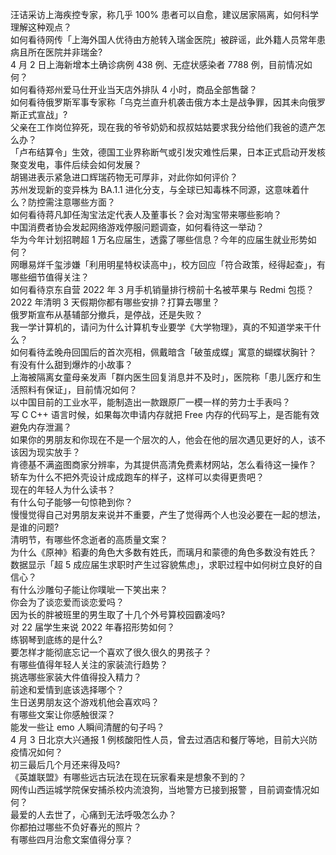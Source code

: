 汪诘采访上海疾控专家，称几乎 100% 患者可以自愈，建议居家隔离，如何科学理解这种观点？  
如何看待网传「上海外国人优待由方舱转入瑞金医院」被辟谣，此外籍人员常年患病且所在医院并非瑞金?  
4 月 2 日上海新增本土确诊病例 438 例、无症状感染者 7788 例，目前情况如何？  
如何看待郑州爱马仕开业当天店外排队 4 小时，商品全部售罄？  
如何看待俄罗斯军事专家称「乌克兰直升机袭击俄方本土是战争罪，因其未向俄罗斯正式宣战」?  
父亲在工作岗位猝死，现在我的爷爷奶奶和叔叔姑姑要求我分给他们我爸的遗产怎么办？  
「卢布结算令」生效，德国工业界称断气或引发灾难性后果，日本正式启动开发核聚变发电，事件后续会如何发展？  
胡锡进表示紧急进口辉瑞药物无可厚非，对此你如何评价？  
苏州发现新的变异株为 BA.1.1 进化分支，与全球已知毒株不同源，这意味着什么？防控需注意哪些方面？  
如何看待蒋凡卸任淘宝法定代表人及董事长？会对淘宝带来哪些影响？  
中国消费者协会发起网络游戏停服问题调查，如何看待这一举动？  
华为今年计划招聘超 1 万名应届生，透露了哪些信息？今年的应届生就业形势如何？  
网曝易烊千玺涉嫌「利用明星特权读高中」，校方回应「符合政策，经得起查」，有哪些细节值得关注？  
如何看待京东自营 2022 年 3 月手机销量排行榜前十名被苹果与 Redmi 包揽？  
2022 年清明 3 天假期你都有哪些安排？打算去哪里？  
俄罗斯宣布从基辅部分撤兵，是停战，还是失败？  
我一学计算机的，请问为什么计算机专业要学《大学物理》，真的不知道学来干什么？  
如何看待孟晚舟回国后的首次亮相，佩戴暗含「破茧成蝶」寓意的蝴蝶状胸针？  
有没有什么甜到爆炸的小故事？  
上海被隔离女童母亲发声「群内医生回复消息并不及时」，医院称「患儿医疗和生活照料有保证」，目前情况如何？  
以中国目前的工业水平，能制造出一款跟原厂一模一样的劳力士手表吗？  
写 C C++ 语言时候，如果每次申请内存就把 Free 内存的代码写上，是否能有效避免内存泄漏？  
如果你的男朋友和你现在不是一个层次的人，他会在他的层次遇见更好的人，该不该因为现实放手？  
肯德基不满盗图商家分辨率，为其提供高清免费素材网站，怎么看待这一操作？  
轿车为什么不把外壳设计成成跑车的样子，这样可以卖得更贵吧？  
现在的年轻人为什么读书？  
有什么句子能够一句惊艳到你？  
慢慢觉得自己对男朋友来说并不重要，产生了觉得两个人也没必要在一起的想法，是谁的问题?  
清明节，有哪些怀念逝者的高质量文案？  
为什么《原神》稻妻的角色大多数有姓氏，而璃月和蒙德的角色多数没有姓氏？  
数据显示「超 5 成应届生求职时产生过容貌焦虑」，求职过程中如何树立良好的自信心？  
有什么沙雕句子能让你噗呲一下笑出来？  
你会为了谈恋爱而谈恋爱吗？  
因为长的胖被班里的男生取了十几个外号算校园霸凌吗?  
对 22 届学生来说 2022 年春招形势如何？  
练钢琴到底练的是什么?  
要怎样才能彻底忘记一个喜欢了很久很久的男孩子？  
有哪些值得年轻人关注的家装流行趋势？  
挑选哪些家装大件值得投入精力？  
前途和爱情到底该选择哪个？  
生日送男朋友这个游戏机他会喜欢吗？  
有哪些文案让你感触很深？  
能发一些让 emo 人瞬间清醒的句子吗？  
4 月 3 日北京大兴通报 1 例核酸阳性人员，曾去过酒店和餐厅等地，目前大兴防疫情况如何？  
初三最后几个月还来得及吗?  
《英雄联盟》有哪些远古玩法在现在玩家看来是想象不到的？  
网传山西运城学院保安捕杀校内流浪狗，当地警方已接到报警 ，目前调查情况如何？  
最爱的人去世了，心痛到无法呼吸怎么办？  
你都拍过哪些不负好春光的照片？  
有哪些四月治愈文案值得分享？  
